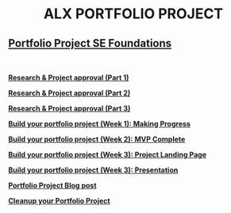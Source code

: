 <h1 align="center"><b>ALX PORTFOLIO PROJECT</b></h1>

<h2><a href="https://github.com/codenvibes/social_media_app.git">Portfolio Project SE Foundations</a></h2>

<br>

<b><a href="https://github.com/codenvibes/alx-portfolio_project/tree/master/research%20%26%20project%20approval%20(part%201)">Research & Project approval (Part 1)</a></b>

<b><a href="https://github.com/codenvibes/alx-portfolio_project/tree/master/research%20%26%20project%20approval%20(part%202)">Research & Project approval (Part 2)</a></b>

<b><a href="https://github.com/codenvibes/alx-portfolio_project/tree/master/research%20%26%20project%20approval%20(part%203)">Research & Project approval (Part 3)</a></b>

<b><a href="https://github.com/codenvibes/alx-portfolio_project/tree/master/build%20your%20portfolio%20project%20(week%201)%3A%20making%20progress">Build your portfolio project (Week 1): Making Progress</a></b>

<b><a href="https://github.com/codenvibes/alx-portfolio_project/tree/master/build%20your%20portfolio%20project%20(week%202)%3A%20mvp%20complete">Build your portfolio project (Week 2): MVP Complete</a></b>

<b><a href="https://github.com/codenvibes/alx-portfolio_project/tree/master/build%20your%20portfolio%20project%20(week%203)%3A%20project%20landing%20page">Build your portfolio project (Week 3): Project Landing Page</a></b>

<b><a href="https://github.com/codenvibes/alx-portfolio_project/tree/master/build%20your%20portfolio%20project%20(week%203)%3A%20presentation">Build your portfolio project (Week 3): Presentation</a></b>

<b><a href="https://github.com/codenvibes/alx-portfolio_project/tree/master/portfolio%20project%20blog%20post">Portfolio Project Blog post</a></b>

<b><a href="https://github.com/codenvibes/alx-portfolio_project/tree/master/cleanup%20your%20portfolio%20project">Cleanup your Portfolio Project</a></b>